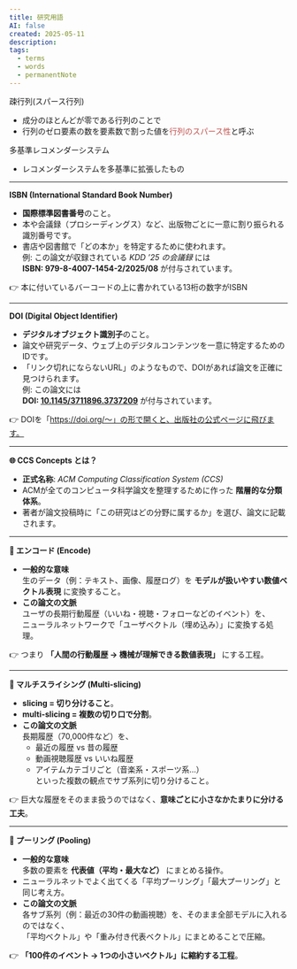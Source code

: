 ```yaml
---
title: 研究用語
AI: false
created: 2025-05-11
description: 
tags:
  - terms
  - words
  - permanentNote
---
```

疎行列(スパース行列)
- 成分のほとんどが零である行列のことで
- 行列のゼロ要素の数を要素数で割った値を<font color="#c0504d">行列のスパース性</font>と呼ぶ

多基準レコメンダーシステム
- レコメンダーシステムを多基準に拡張したもの

---
**ISBN (International Standard Book Number)**

- **国際標準図書番号**のこと。
- 本や会議録（プロシーディングス）など、出版物ごとに一意に割り振られる識別番号です。
- 書店や図書館で「どの本か」を特定するために使われます。  
    例: この論文が収録されている _KDD ’25 の会議録_ には  
    **ISBN: 979-8-4007-1454-2/2025/08** が付与されています。

👉 本に付いているバーコードの上に書かれている13桁の数字がISBN

---
**DOI (Digital Object Identifier)**

- **デジタルオブジェクト識別子**のこと。
- 論文や研究データ、ウェブ上のデジタルコンテンツを一意に特定するためのIDです。
- 「リンク切れにならないURL」のようなもので、DOIがあれば論文を正確に見つけられます。  
    例: この論文には  
    **DOI: [10.1145/3711896.3737209](https://doi.org/10.1145/3711896.3737209)** が付与されています。

👉 DOIを「https://doi.org/〜」の形で開くと、出版社の公式ページに飛びます。

---
**🌐 CCS Concepts とは？**

- **正式名称**: _ACM Computing Classification System (CCS)_
- ACMが全てのコンピュータ科学論文を整理するために作った **階層的な分類体系**。
- 著者が論文投稿時に「この研究はどの分野に属するか」を選び、論文に記載されます。

---
**🔹 エンコード (Encode)**

- **一般的な意味**  
    生のデータ（例：テキスト、画像、履歴ログ）を **モデルが扱いやすい数値ベクトル表現** に変換すること。
- **この論文の文脈**  
    ユーザの長期行動履歴（いいね・視聴・フォローなどのイベント）を、  
    ニューラルネットワークで「ユーザベクトル（埋め込み）」に変換する処理。

👉 つまり **「人間の行動履歴 → 機械が理解できる数値表現」** にする工程。

---
**🔹 マルチスライシング (Multi-slicing)**

- **slicing = 切り分けること**。
- **multi-slicing = 複数の切り口で分割**。
- **この論文の文脈**  
    長期履歴（70,000件など）を、    
    - 最近の履歴 vs 昔の履歴
    - 動画視聴履歴 vs いいね履歴
    - アイテムカテゴリごと（音楽系・スポーツ系…）  
        といった複数の観点でサブ系列に切り分けること。

👉 巨大な履歴をそのまま扱うのではなく、**意味ごとに小さなかたまりに分ける工夫**。

---
**🔹 プーリング (Pooling)**

- **一般的な意味**  
    多数の要素を **代表値（平均・最大など）** にまとめる操作。
- ニューラルネットでよく出てくる「平均プーリング」「最大プーリング」と同じ考え方。
- **この論文の文脈**  
    各サブ系列（例：最近の30件の動画視聴）を、そのまま全部モデルに入れるのではなく、  
    「平均ベクトル」や「重み付き代表ベクトル」にまとめることで圧縮。

👉 **「100件のイベント → 1つの小さいベクトル」に縮約する工程**。